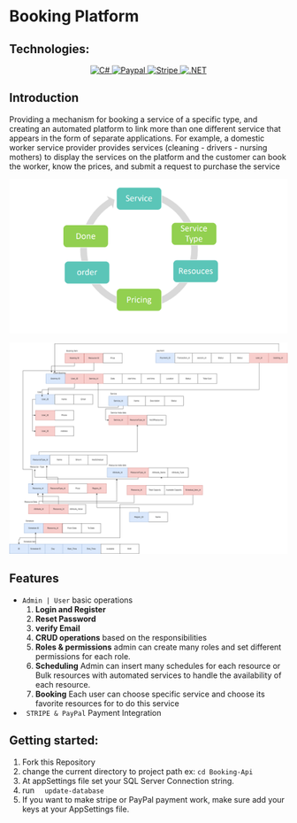 # Booking Platform

## Technologies:

<p align="center">
    <a href="#">
        <img src="https://img.shields.io/badge/C%23-239120?style=for-the-badge&logo=c-sharp&logoColor=white" alt="C#" style="max-width:100%;">
    </a>
    <a href="#">
        <img src="https://img.shields.io/badge/PayPal-00457C?style=for-the-badge&logo=paypal&logoColor=white" alt="Paypal" style="max-width:100%;">
    </a>

<a href="#">
        <img src="https://img.shields.io/badge/Stripe-626CD9?style=for-the-badge&logo=Stripe&logoColor=white
" alt="Stripe" style="max-width:100%;">
    </a>

<a href="#">
        <img src="https://img.shields.io/badge/.NET-5C2D91?style=for-the-badge&logo=.net&logoColor=white" alt=".NET" style="max-width:100%;">
    </a>
</p>

## Introduction
Providing a mechanism for booking a service of a specific type, and creating an automated platform to
link more than one different service that appears in the form of separate applications.
For example, a domestic worker service provider provides services (cleaning - drivers - nursing mothers)
to display the services on the platform and the customer can book the worker, know the prices, and
submit a request to purchase the service
   <p align="center">
          <img  src="./files/reservation.PNG">
        </p>  
<p align="center">
          <img  src="./files/mapping.png">
        </p>  


## Features

- ` Admin | User ` basic operations
    1. **Login and Register**
    1. **Reset Password**
    1. **verify Email** 
    1. **CRUD operations** based on the responsibilities
  2. **Roles & permissions** admin can create many roles and set different permissions for each role.
  3. **Scheduling** Admin can insert many schedules for each resource or Bulk resources with automated services to handle the availability of each resource.
  4. **Booking** Each user can choose specific service and choose its favorite resources for to do this service
- ` STRIPE & PayPal` Payment Integration


## Getting started:

1. Fork this Repository
2. change the current directory to project path ex: ```cd Booking-Api ```
3. At appSettings file set your SQL Server Connection string.
3. run ```  update-database```
4. If you want to make stripe or PayPal payment work, make sure add your keys at your AppSettings file.

